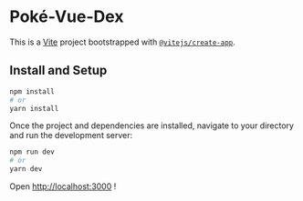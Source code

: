 # Poké-Vue-Dex

This is a [Vite](https://vitejs.dev/) project bootstrapped with [`@vitejs/create-app`](https://github.com/vitejs/vite/tree/main/packages/create-app).

## Install and Setup

```bash
npm install
# or
yarn install
```

Once the project and dependencies are installed, navigate to your directory and run the development server:

```bash
npm run dev
# or
yarn dev
```

Open [http://localhost:3000](http://localhost:3000) !
